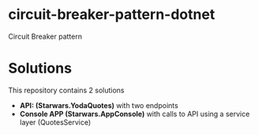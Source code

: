 # circuit-breaker-pattern-dotnet
Circuit Breaker pattern 

# Solutions
This repository contains 2 solutions
 - **API: (Starwars.YodaQuotes)** with two endpoints
 - **Console APP (Starwars.AppConsole)** with calls to API using a service layer (QuotesService)